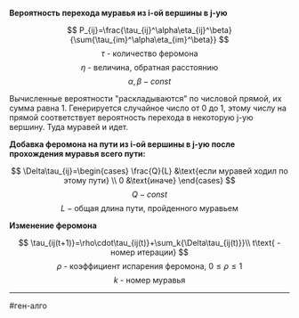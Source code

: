 **Вероятность перехода муравья из i-ой вершины в j-ую**

$$
P_{ij}=\frac{\tau_{ij}^\alpha\eta_{ij}^\beta}{\sum{\tau_{im}^\alpha\eta_{im}^\beta}}
$$
$$
\tau\text{ - количество феромона}
$$
$$
\eta\text{ - величина, обратная расстоянию}
$$
$$
\alpha,\beta -const
$$

Вычисленные вероятности "раскладываются" по числовой прямой, их сумма равна 1. Генерируется случайное число от 0 до 1, этому числу на прямой соответствует вероятность перехода в некоторую j-ую вершину. Туда муравей и идет.

**Добавка феромона на пути из i-ой вершины в j-ую после прохождения муравья всего пути:**

$$
\Delta\tau_{ij}=\begin{cases}
   \frac{Q}{L} &\text{если муравей ходил по этому пути} \\
   0 &\text{иначе}
\end{cases}
$$
$$
Q - const
$$
$$
L - \text{общая длина пути, пройденного муравьем}
$$

**Изменение феромона**

$$
\tau_{ij(t+1)}=\rho\cdot\tau_{ij(t)}+\sum_k{\Delta\tau_{ij(t)}}\\
t\text{ - номер итерации}
$$
$$
\rho\text{ - коэффициент испарения феромона, }0\le\rho\le1
$$
$$
k\text{ - номер муравья}
$$

---
#ген-алго
